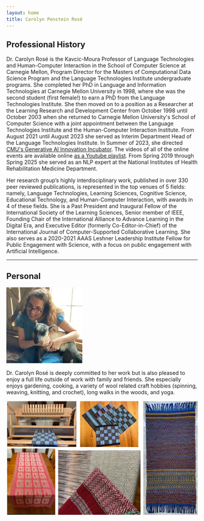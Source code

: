 ```yaml
---
layout: home
title: Carolyn Penstein Rosé
---
```



## Professional History

Dr. Carolyn Rosé is the Kavcic-Moura Professor of Language Technologies and Human-Computer Interaction in the School of Computer Science at Carnegie Mellon, Program Director for the Masters of Computational Data Science Program and the Language Technologies Institute undergraduate programs.  She completed her PhD in Language and Information Technologies at Carnegie Mellon University in 1998, where she was the second student (first female!) to earn a PhD from the Language Technologies Institute.  She then moved on to a position as a Researcher at the Learning Research and Development Center from October 1998 until October 2003 when she returned to Carnegie Mellon University's School of Computer Science with a joint appointment between the Language Technologies Institute and the Human-Computer Interaction Institute.  From August 2021 until August 2023 she served as Interim Department Head of the Language Technologies Institute.  In Summer of 2023, she directed <a href="https://www.cs.cmu.edu/generative-ai/"> CMU's Generative AI Innovation Incubator</a>.  The videos of all of the online events are available online <a href="https://www.youtube.com/playlist?list=PLttXoftVKwlCnN4NDxjIJj1RcFtJUz3d8"> as a Youtube playlist</a>. From Spring 2019 through Spring 2025 she served as an NLP expert at the National Institutes of Health Rehabilitation Medicine Department.


Her research group’s highly interdisciplinary work, published in over 330 peer reviewed publications, is represented in the top venues of 5 fields: namely, Language Technologies, Learning Sciences, Cognitive Science, Educational Technology, and Human-Computer Interaction, with awards in 4 of these fields.  She is a Past President and Inaugural Fellow of the International Society of the Learning Sciences, Senior member of IEEE, Founding Chair of the International Alliance to Advance Learning in the Digital Era, and Executive Editor (formerly Co-Editor-in-Chief) of the International Journal of Computer-Supported Collaborative Learning.  She also serves as a 2020-2021 AAAS Leshner Leadership Institute Fellow for Public Engagement with Science, with a focus on public engagement with Artificial Intelligence. 



---

## Personal
<img src="./CarolynFun.jpg" alt="Code Models" width="200">

Dr. Carolyn Rosé is deeply committed to her work but is also pleased to enjoy a full life outside of work with family and friends.  She especially enjoys gardening, cooking, a variety of wool related craft hobbies (spinning, weaving, knitting, and crochet), long walks in the woods, and yoga.

<img src="./weaving-images.jpg" alt="Code Models" width="800">
